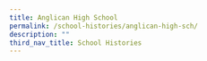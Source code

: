 ```yaml
---
title: Anglican High School
permalink: /school-histories/anglican-high-sch/
description: ""
third_nav_title: School Histories
---
```

